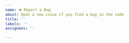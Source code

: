 ```yaml
---
name: ❌ Report a Bug
about: Open a new issue if you find a bug in the code 
title: ''
labels: ''
assignees: ''

---
```

